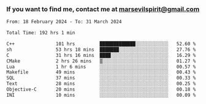 ### If you want to find me, contact me at marsevilspirit@gmail.com

<!--
**marsevilspirit/marsevilspirit** is a ✨ _special_ ✨ repository because its `README.md` (this file) appears on your GitHub profile.

Here are some ideas to get you started:

- 🔭 I’m currently working on ...
- 🌱 I’m currently learning ...
- 👯 I’m looking to collaborate on ...
- 🤔 I’m looking for help with ...
- 💬 Ask me about ...
- 📫 How to reach me: ...
- 😄 Pronouns: ...
- ⚡ Fun fact: ...
-->
<!--START_SECTION:waka-->

```txt
From: 18 February 2024 - To: 31 March 2024

Total Time: 192 hrs 1 min

C++               101 hrs         █████████████░░░░░░░░░░░░   52.60 %
sh                53 hrs 18 mins  ███████░░░░░░░░░░░░░░░░░░   27.76 %
C                 31 hrs 16 mins  ████░░░░░░░░░░░░░░░░░░░░░   16.29 %
CMake             2 hrs 26 mins   ▒░░░░░░░░░░░░░░░░░░░░░░░░   01.27 %
Lua               1 hr 6 mins     ░░░░░░░░░░░░░░░░░░░░░░░░░   00.57 %
Makefile          49 mins         ░░░░░░░░░░░░░░░░░░░░░░░░░   00.43 %
SQL               37 mins         ░░░░░░░░░░░░░░░░░░░░░░░░░   00.33 %
Text              28 mins         ░░░░░░░░░░░░░░░░░░░░░░░░░   00.25 %
Objective-C       20 mins         ░░░░░░░░░░░░░░░░░░░░░░░░░   00.18 %
INI               10 mins         ░░░░░░░░░░░░░░░░░░░░░░░░░   00.09 %
```

<!--END_SECTION:waka-->
